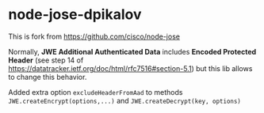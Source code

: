 # node-jose-dpikalov #

This is fork from https://github.com/cisco/node-jose

Normally, **JWE Additional Authenticated Data** includes **Encoded Protected Header** (see step 14 of https://datatracker.ietf.org/doc/html/rfc7516#section-5.1)
but this lib allows to change this behavior.

Added extra option ```excludeHeaderFromAad``` to methods ```JWE.createEncrypt(options,...)``` and ```JWE.createDecrypt(key, options)```
